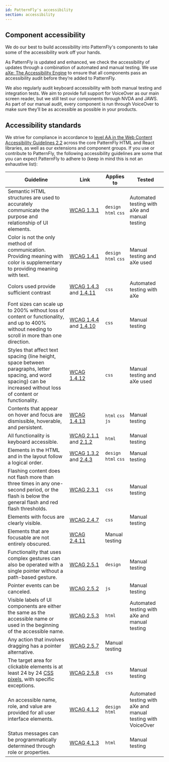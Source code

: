 ```yaml
---
id: PatternFly's accessibility
section: accessibility
---
```


## Component accessibility 

We do our best to build accessibility into PatternFly's components to take some of the accessibility work off your hands.

As PatternFly is updated and enhanced, we check the accessibility of updates through a combination of automated and manual testing. We use [aXe: The Accessibility Engine](https://www.deque.com/axe/) to ensure that all components pass an accessibility audit before they’re added to PatternFly. 

We also regularly audit keyboard accessibility with both manual testing and integration tests. We aim to provide full support for VoiceOver as our main screen reader, but we still test our components through NVDA and JAWS. As part of our manual audit, every component is run through VoiceOver to make sure they’ll be as accessible as possible in your products.

## Accessibility standards

We strive for compliance in accordance to [level AA in the Web Content Accessibility Guidelines 2.2](https://www.w3.org/WAI/WCAG22/quickref/?versions=2.2&currentsidebar=%23col_customize&levels=aaa) across the core PatternFly HTML and React libraries, as well as our extensions and component groups. If you use or contribute to PatternFly, the following accessibility guidelines are some that you can expect PatternFly to adhere to (keep in mind this is not an exhaustive list):

| Guideline  | Link  | Applies to  | Tested |
| --- | --- | --- | --- |
| Semantic HTML structures are used to accurately communicate the purpose and relationship of UI elements. | [WCAG 1.3.1](//www.w3.org/WAI/WCAG22/quickref#info-and-relationships) | `design` `html` `css` | Automated testing with aXe and manual testing |
|Color is not the only method of communication. Providing meaning with color is supplementary to providing meaning with text. | [WCAG 1.4.1](//www.w3.org/WAI/WCAG22/quickref#use-of-color) | `design` `html` `css` | Manual testing and aXe used |
| Colors used provide sufficient contrast | [WCAG 1.4.3](//www.w3.org/WAI/WCAG22/quickref#contrast-minimum) and [1.4.11](//www.w3.org/WAI/WCAG22/quickref#non-text-contrast) | `css` | Automated testing with aXe |
| Font sizes can scale up to 200% without loss of content or functionality, and up to 400% without needing to scroll in more than one direction.  | [WCAG&nbsp;1.4.4](//www.w3.org/WAI/WCAG22/quickref#resize-text) and [1.4.10](//www.w3.org/WAI/WCAG22/quickref#reflow) | `css` | Manual testing |
| Styles that affect text spacing (line height, space between paragraphs, letter spacing, and word spacing) can be increased without loss of content or functionality. | [WCAG 1.4.12](//www.w3.org/WAI/WCAG22/quickref#text-spacing) | `css` | Manual testing and aXe used |
| Contents that appear on hover and focus are dismissible, hoverable, and persistent. | [WCAG 1.4.13](//www.w3.org/WAI/WCAG22/quickref#content-on-hover-or-focus) | `html` `css` `js` | Manual testing | 
| All functionality is keyboard accessible. | [WCAG 2.1.1](//www.w3.org/WAI/WCAG22/quickref#keyboard) and [2.1.2](//www.w3.org/WAI/WCAG22/quickref#no-keyboard-trap) | `html` | Manual testing |
| Elements in the HTML and in the layout follow a logical order. | [WCAG 1.3.2](//www.w3.org/WAI/WCAG22/quickref#meaningful-sequence) and [2.4.3](//www.w3.org/WAI/WCAG22/quickref#focus-order) | `design` `html` `css` | Manual testing |
| Flashing content does not flash more than three times in any one-second period, or the flash is below the general flash and red flash thresholds. | [WCAG 2.3.1](//www.w3.org/WAI/WCAG22/quickref/?showtechniques=231#three-flashes-or-below-threshold) | `css` | Manual testing|
| Elements with focus are clearly visible. | [WCAG 2.4.7](//www.w3.org/WAI/WCAG22/quickref#focus-visible) | `css` | Manual testing |
| Elements that are focusable are not entirely obscured. | [WCAG 2.4.11](//www.w3.org/WAI/WCAG22/quickref#focus-not-obscured-minimum) | Manual testing |
| Functionality that uses complex gestures can also be operated with a single pointer without a path-based gesture. | [WCAG 2.5.1](//www.w3.org/WAI/WCAG22/quickref#pointer-gestures) | `design` | Manual testing |
| Pointer events can be canceled.  | [WCAG 2.5.2](//www.w3.org/WAI/WCAG22/quickref#pointer-cancellation) | `js` | Manual testing |
| Visible labels of UI components are either the same as the accessible name or used in the beginning of the accessible name. | [WCAG 2.5.3](//www.w3.org/WAI/WCAG22/quickref#label-in-name) | `html` | Automated testing with aXe and manual testing |
| Any action that involves dragging has a pointer alternative. | [WCAG 2.5.7](//www.w3.org/WAI/WCAG22/quickref#dragging-movements) | Manual testing |
| The target area for clickable elements is at least 24 by 24 [CSS pixels](//www.w3.org/TR/WCAG22#dfn-css-pixels), with specific exceptions. | [WCAG 2.5.8](//www.w3.org/WAI/WCAG22/quickref/#target-size-minimum) | `css` | Manual testing |
| An accessible name, role, and value are provided for all user interface elements. | [WCAG 4.1.2](//www.w3.org/WAI/WCAG22/quickref#name-role-value) | `design` `html` | Automated testing with aXe and manual testing with VoiceOver
| Status messages can be programmatically determined through role or properties. | [WCAG 4.1.3](//www.w3.org/WAI/WCAG22/quickref#status-messages) | `html` | Manual testing |
